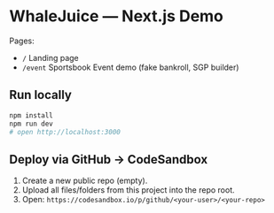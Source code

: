 # WhaleJuice — Next.js Demo

Pages:
- `/` Landing page
- `/event` Sportsbook Event demo (fake bankroll, SGP builder)

## Run locally
```bash
npm install
npm run dev
# open http://localhost:3000
```

## Deploy via GitHub → CodeSandbox
1. Create a new public repo (empty).
2. Upload all files/folders from this project into the repo root.
3. Open: `https://codesandbox.io/p/github/<your-user>/<your-repo>`
